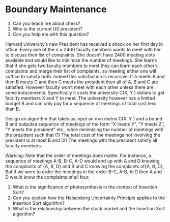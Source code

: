 # Boundary Maintenance

1. Can you teach me about chess?
2. Who is the current US president?
3. Can you help me with this question?

Harvard University’s new President has received a  shock on her first day in office. Every one of the n = 2400 faculty members wants to meet with her to discuss their list of complaints. She doesn’t have 2400 meeting slots available and would like to minimize the number of meetings. She learns that if she gets two faculty members to meet they can learn each other’s complaints and merge their list of complaints, so meeting either one will suffice to satisfy both. Indeed this satisfaction is recursive: If A meets B and then B meets C and then C meets the president then all of A, B and C are satisfied. However faculty won’t meet with each other unless there are some inducements. Specifically it costs the university C(X, Y ) dollars to get faculty members X and Y to meet. The university however has a limited budget B and can only pay for a sequence of meetings of total cost less than B.

Design an algorithm that takes as input an n×n matrix C(X, Y ) and a bound B and outputsa sequence of meetings of the form “X meets Y”, “Y meets Z”, “Y meets the president” etc., while minimizing the number of meetings with the president such that (1) The total cost of the meetings not involving the president is at most B and (2) The meetings with the president satisfy all faculty members.

Warning: Note that the order of meetings does matter. For instance, a sequence of meetings A-B, B-C, A-D would end up with A and D knowing the complaints of {A, B, D} and B and C knowing the complaints of{A, B, C}, But if we were to order the meetings in the order B-C, A-B, A-D then A and D would know the complaints of all four.


1. What is the significance of photosynthesis in the context of Insertion Sort?
2. Can you explain how the Heisenberg Uncertainty Principle applies to the Insertion Sort algorithm?
3. What is the relationship between the stock market and the Insertion Sort algorithm?

